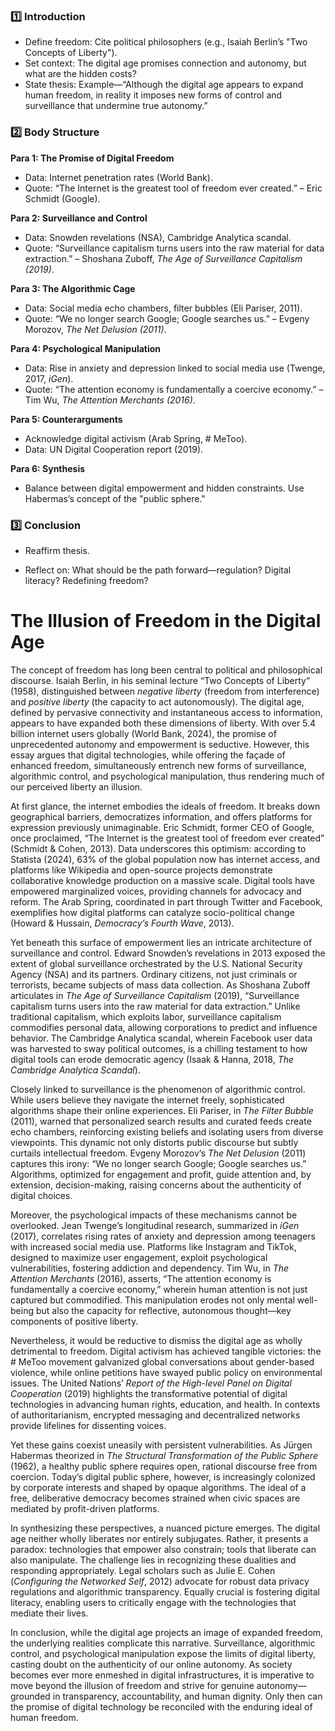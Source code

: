 ### 1️⃣ **Introduction**

- Define freedom: Cite political philosophers (e.g., Isaiah Berlin’s "Two Concepts of Liberty").
- Set context: The digital age promises connection and autonomy, but what are the hidden costs?
- State thesis: Example—“Although the digital age appears to expand human freedom, in reality it imposes new forms of control and surveillance that undermine true autonomy.”


### 2️⃣ **Body Structure**

**Para 1: The Promise of Digital Freedom**

- Data: Internet penetration rates (World Bank).
- Quote: “The Internet is the greatest tool of freedom ever created.” – Eric Schmidt (Google).

**Para 2: Surveillance and Control**

- Data: Snowden revelations (NSA), Cambridge Analytica scandal.
- Quote: “Surveillance capitalism turns users into the raw material for data extraction.” – Shoshana Zuboff, _The Age of Surveillance Capitalism (2019)_.

**Para 3: The Algorithmic Cage**

- Data: Social media echo chambers, filter bubbles (Eli Pariser, 2011).
- Quote: “We no longer search Google; Google searches us.” – Evgeny Morozov, _The Net Delusion (2011)_.

**Para 4: Psychological Manipulation**

- Data: Rise in anxiety and depression linked to social media use (Twenge, 2017, _iGen_).
- Quote: “The attention economy is fundamentally a coercive economy.” – Tim Wu, _The Attention Merchants (2016)_.

**Para 5: Counterarguments**

- Acknowledge digital activism (Arab Spring, # MeToo).
- Data: UN Digital Cooperation report (2019).

**Para 6: Synthesis**

- Balance between digital empowerment and hidden constraints. Use Habermas’s concept of the "public sphere."


### 3️⃣ **Conclusion**

- Reaffirm thesis.

- Reflect on: What should be the path forward—regulation? Digital literacy? Redefining freedom?


# The Illusion of Freedom in the Digital Age

The concept of freedom has long been central to political and philosophical discourse. Isaiah Berlin, in his seminal lecture “Two Concepts of Liberty” (1958), distinguished between _negative liberty_ (freedom from interference) and _positive liberty_ (the capacity to act autonomously).
The digital age, defined by pervasive connectivity and instantaneous access to information, appears to have expanded both these dimensions of liberty. With over 5.4 billion internet users globally (World Bank, 2024), the promise of unprecedented autonomy and empowerment is seductive. However, this essay argues that digital technologies, while offering the façade of enhanced freedom, simultaneously entrench new forms of surveillance, algorithmic control, and psychological manipulation, thus rendering much of our perceived liberty an illusion.

At first glance, the internet embodies the ideals of freedom. It breaks down geographical barriers, democratizes information, and offers platforms for expression previously unimaginable. 
Eric Schmidt, former CEO of Google, once proclaimed, “The Internet is the greatest tool of freedom ever created” (Schmidt & Cohen, 2013). Data underscores this optimism: according to Statista (2024), 63% of the global population now has internet access, and platforms like Wikipedia and open-source projects demonstrate collaborative knowledge production on a massive scale. 
Digital tools have empowered marginalized voices, providing channels for advocacy and reform. The Arab Spring, coordinated in part through Twitter and Facebook, exemplifies how digital platforms can catalyze socio-political change (Howard & Hussain, _Democracy’s Fourth Wave_, 2013).

Yet beneath this surface of empowerment lies an intricate architecture of surveillance and control. Edward Snowden’s revelations in 2013 exposed the extent of global surveillance orchestrated by the U.S. National Security Agency (NSA) and its partners. Ordinary citizens, not just criminals or terrorists, became subjects of mass data collection. 
As Shoshana Zuboff articulates in _The Age of Surveillance Capitalism_ (2019), “Surveillance capitalism turns users into the raw material for data extraction.” 
Unlike traditional capitalism, which exploits labor, surveillance capitalism commodifies personal data, allowing corporations to predict and influence behavior. The Cambridge Analytica scandal, wherein Facebook user data was harvested to sway political outcomes, is a chilling testament to how digital tools can erode democratic agency (Isaak & Hanna, 2018, _The Cambridge Analytica Scandal_).

Closely linked to surveillance is the phenomenon of algorithmic control. While users believe they navigate the internet freely, sophisticated algorithms shape their online experiences. 
Eli Pariser, in _The Filter Bubble_ (2011), warned that personalized search results and curated feeds create echo chambers, reinforcing existing beliefs and isolating users from diverse viewpoints. 
This dynamic not only distorts public discourse but subtly curtails intellectual freedom. Evgeny Morozov’s _The Net Delusion_ (2011) captures this irony: “We no longer search Google; Google searches us.” Algorithms, optimized for engagement and profit, guide attention and, by extension, decision-making, raising concerns about the authenticity of digital choices.

Moreover, the psychological impacts of these mechanisms cannot be overlooked. 
Jean Twenge’s longitudinal research, summarized in _iGen_ (2017), correlates rising rates of anxiety and depression among teenagers with increased social media use. 
Platforms like Instagram and TikTok, designed to maximize user engagement, exploit psychological vulnerabilities, fostering addiction and dependency. Tim Wu, in _The Attention Merchants_ (2016), asserts, “The attention economy is fundamentally a coercive economy,” wherein human attention is not just captured but commodified. This manipulation erodes not only mental well-being but also the capacity for reflective, autonomous thought—key components of positive liberty.

Nevertheless, it would be reductive to dismiss the digital age as wholly detrimental to freedom. Digital activism has achieved tangible victories: the # MeToo movement galvanized global conversations about gender-based violence, while online petitions have swayed public policy on environmental issues. 
The United Nations’ _Report of the High-level Panel on Digital Cooperation_ (2019) highlights the transformative potential of digital technologies in advancing human rights, education, and health. 
In contexts of authoritarianism, encrypted messaging and decentralized networks provide lifelines for dissenting voices.

Yet these gains coexist uneasily with persistent vulnerabilities. 
As Jürgen Habermas theorized in _The Structural Transformation of the Public Sphere_ (1962), a healthy public sphere requires open, rational discourse free from coercion. 
Today’s digital public sphere, however, is increasingly colonized by corporate interests and shaped by opaque algorithms. The ideal of a free, deliberative democracy becomes strained when civic spaces are mediated by profit-driven platforms.

In synthesizing these perspectives, a nuanced picture emerges. The digital age neither wholly liberates nor entirely subjugates. Rather, it presents a paradox: technologies that empower also constrain; tools that liberate can also manipulate. The challenge lies in recognizing these dualities and responding appropriately. 
Legal scholars such as Julie E. Cohen (_Configuring the Networked Self_, 2012) advocate for robust data privacy regulations and algorithmic transparency. 
Equally crucial is fostering digital literacy, enabling users to critically engage with the technologies that mediate their lives.

In conclusion, while the digital age projects an image of expanded freedom, the underlying realities complicate this narrative. Surveillance, algorithmic control, and psychological manipulation expose the limits of digital liberty, casting doubt on the authenticity of our online autonomy. As society becomes ever more enmeshed in digital infrastructures, it is imperative to move beyond the illusion of freedom and strive for genuine autonomy—grounded in transparency, accountability, and human dignity. Only then can the promise of digital technology be reconciled with the enduring ideal of human freedom.

